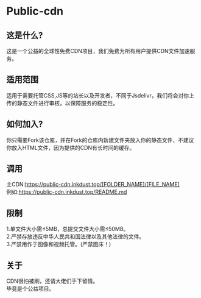 # Public-cdn
## 这是什么?
这是一个公益的全球性免费CDN项目，我们免费为所有用户提供CDN文件加速服务。

## 适用范围
适用于需要托管CSS,JS等的站长以及开发者，不同于Jsdelivr，我们将会对你上传的静态文件进行审核，以保障服务的稳定性。

## 如何加入?
你只需要Fork该仓库，并在Fork的仓库内新建文件夹放入你的静态文件，不建议你放入HTML文件，因为提供的CDN有长时间的缓存。

## 调用
主CDN:https://public-cdn.inkdust.top/[FOLDER_NAME]/[FILE_NAME] <br>
例如:https://public-cdn.inkdust.top/README.md

## 限制
1.单文件大小需≤5MB，总提交文件大小需≤50MB。<br>
2.严禁存放违反中华人民共和国法律以及其他法律的文件。<br>
3.严禁用作于图像和视频托管。(严禁图床！)

## 关于
CDN很怕被刷，还请大佬们手下留情。<br>
毕竟是个公益项目。
